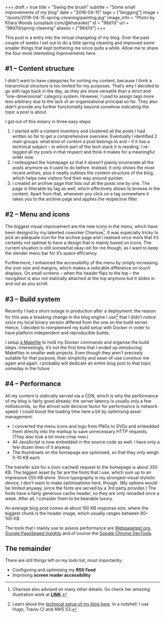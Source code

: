 +++
draft = true
title = "Swing the brush"
subtitle = "Some small improvements of my blog"
date = "2018-04-15"
tags = ["blogging"]
image = "/posts/2018-04-15-spring-cleaning/painting.jpg"
image_info = "Photo by Khara Woods (unsplash.com/@kharaoke)"
id = "98d7d"
url = "98d7d/spring-cleaning"
aliases = ["98d7d"]
+++

This post is a entry into the virtual changelog of my blog. Over the past couple of weeks I set out to do a little spring cleaning and improved some smaller things that kept bothering me since quite a while. Allow me to share the four most interesting improvements here.

## #1 – Content structure

I didn’t want to have categories for sorting my content, because I think a hierarchical structure is too limited for my purposes. That’s why I decided to go with tags back in the day, as they are more versatile than a strict and “one-dimensional” category system. However, I used to assign tags more less arbitrary due to the lack of an organisational principal so far. They also didn’t provide any further functionality beyond somehow indicating the topic a post is about.

I got out of this misery in three easy steps:

1. I started with a content inventory and clustered all the posts I had written so far to get a comprehensive overview. Eventually I identified 2 main groups: what kind of content a post belongs to and – if it has a technical subject – in which part of the tech stack it is residing. I re-tagged all my posts in that respect and think it makes for a meaningful order now.
2. I redesigned the homepage so that it doesn’t plainly enumerate all the posts anymore as it used to do before. Instead, it only shows the most recent entries, plus it neatly outlines the content structure of the blog, which helps new visitors find their way around quicker.
3. I created an archive page that lists out all the posts one by one. The page is filterable by tag as well, which effectively allows to browse in the content. Apart from that, whenever you click on a tag somewhere it takes you to the archive page and applies the respective filter.

## #2 – Menu and icons

The biggest visual improvement are the new icons in the menu, which have been designd by my talented coworker Charisse[^1]. It was especially tricky to pick an adequate icon for the archive page and I realised once more that it’s certainly not optimal to have a design that is mainly based on icons. The current situation is still somewhat okay-ish for me though, as I want to keep the slender menu bar for it’s space efficiency.

Furthermore, I enhanced the accessibility of the menu by simply increasing the icon size and margins, which makes a noticable difference on touch displays. On small screens – when the header flips to the top – the navigation is also not statically attached at the top anymore but it slides in and out as you scroll.

## #3 – Build system

Recently I had a short outage in production after a deployment: the reason for this was a breaking change in the blog engine I use[^2] that I didn’t notice since my local binary version differed from the one on the build server. Hence, I decided to reimplement my build setup with Docker in order to have platform independent and reproducible builds.

I setup [a Makefile](https://github.com/jotaen/www.jotaen.net/blob/master/Makefile) to hold my Docker commands and organise the build steps. Interestingly, it’s not the first time that I ended up introducing Makefiles in smaller web projects. Even though they aren’t precisely suitable for that purpose, their simplicity and ease-of-use convince me again and again. I probably will dedicate an entire blog post to that topic someday in the future.

## #4 – Performance

All my content is statically served via a CDN, which is why the performance of my blog is fairly good already: the server latency is usually only a few milliseconds, so the almost sole decisive factor for performance is network speed. I could boost the loading time here a bit by optimising asset management:

- I converted the menu icons and logo from PNGs to SVGs and embedded them directly into the markup to save unnecessary HTTP requests. (They also look a bit more crisp now.)
- All JavaScript is now embedded in the source code as well. I have only a few dozen lines of it anyway.
- The thumbnails on the homepage are optimised, so that they only weigh 5–10 KB each.

The transfer size for a (non-cached) request to the homepage is about 350 KB. The biggest asset by far are the fonts that I use, which sum up to an impressive 250 KB alone. Since typography is my strongest visual stylistic device, I don’t want to make optimisations here, though. (My options would be limited anyway, since the fonts are served by a 3rd party provider.) The fonts have a fairly generous cache header, so they are only reloaded once a week. After all, I consider them to be bearable luxury.

An average blog post comes at about 150 KB response size, where the biggest chunk is the header image, which usually ranges between 80–100 KB.

The tools that I mainly use to assess performance are [Webpagetest.org](https://www.webpagetest.org/), [Google PageSpeed Insights](https://developers.google.com/speed/pagespeed/insights/) and of course the [Google Chrome DevTools](https://developers.google.com/web/tools/chrome-devtools/network-performance/).

## The remainder

There are still things left on my todo list, most importantly:

- Configuring and optimising my **RSS Feed**
- Improving **screen reader accessibility**


[^1]: Charisse also advised on many other details. Go check her amazing illustration work at [__LINK__](https://).

[^2]: Learn about the [technical setup of my blog here](/e7ywT/deploying-static-website-to-aws/). In a nutshell: I use Hugo, Travis-CI and AWS S3.
